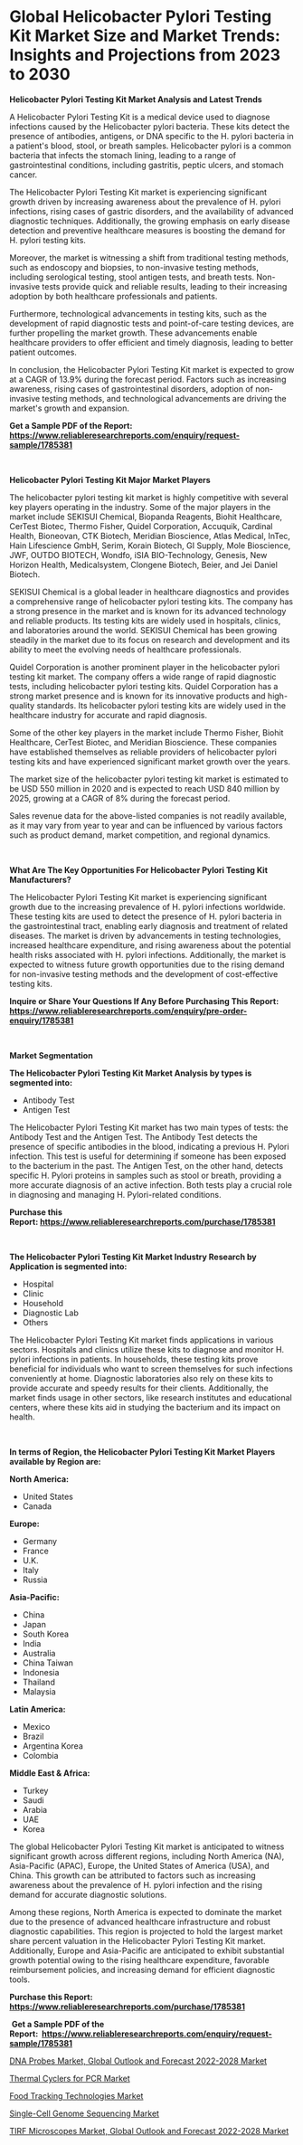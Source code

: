 <p><h1>Global Helicobacter Pylori Testing Kit Market Size and Market Trends: Insights and Projections from 2023 to 2030</h1></p><p><strong>Helicobacter Pylori Testing Kit Market Analysis and Latest Trends</strong></p>
<p><p>A Helicobacter Pylori Testing Kit is a medical device used to diagnose infections caused by the Helicobacter pylori bacteria. These kits detect the presence of antibodies, antigens, or DNA specific to the H. pylori bacteria in a patient's blood, stool, or breath samples. Helicobacter pylori is a common bacteria that infects the stomach lining, leading to a range of gastrointestinal conditions, including gastritis, peptic ulcers, and stomach cancer.</p><p>The Helicobacter Pylori Testing Kit market is experiencing significant growth driven by increasing awareness about the prevalence of H. pylori infections, rising cases of gastric disorders, and the availability of advanced diagnostic techniques. Additionally, the growing emphasis on early disease detection and preventive healthcare measures is boosting the demand for H. pylori testing kits.</p><p>Moreover, the market is witnessing a shift from traditional testing methods, such as endoscopy and biopsies, to non-invasive testing methods, including serological testing, stool antigen tests, and breath tests. Non-invasive tests provide quick and reliable results, leading to their increasing adoption by both healthcare professionals and patients.</p><p>Furthermore, technological advancements in testing kits, such as the development of rapid diagnostic tests and point-of-care testing devices, are further propelling the market growth. These advancements enable healthcare providers to offer efficient and timely diagnosis, leading to better patient outcomes.</p><p>In conclusion, the Helicobacter Pylori Testing Kit market is expected to grow at a CAGR of 13.9% during the forecast period. Factors such as increasing awareness, rising cases of gastrointestinal disorders, adoption of non-invasive testing methods, and technological advancements are driving the market's growth and expansion.</p></p>
<p><strong>Get a Sample PDF of the Report:&nbsp; <a href="https://www.reliableresearchreports.com/enquiry/request-sample/1785381">https://www.reliableresearchreports.com/enquiry/request-sample/1785381</a></strong></p>
<p>&nbsp;</p>
<p><strong>Helicobacter Pylori Testing Kit Major Market Players</strong></p>
<p><p>The helicobacter pylori testing kit market is highly competitive with several key players operating in the industry. Some of the major players in the market include SEKISUI Chemical, Biopanda Reagents, Biohit Healthcare, CerTest Biotec, Thermo Fisher, Quidel Corporation, Accuquik, Cardinal Health, Bioneovan, CTK Biotech, Meridian Bioscience, Atlas Medical, InTec, Hain Lifescience GmbH, Serim, Korain Biotech, GI Supply, Mole Bioscience, JWF, OUTDO BIOTECH, Wondfo, iSIA BIO-Technology, Genesis, New Horizon Health, Medicalsystem, Clongene Biotech, Beier, and Jei Daniel Biotech.</p><p>SEKISUI Chemical is a global leader in healthcare diagnostics and provides a comprehensive range of helicobacter pylori testing kits. The company has a strong presence in the market and is known for its advanced technology and reliable products. Its testing kits are widely used in hospitals, clinics, and laboratories around the world. SEKISUI Chemical has been growing steadily in the market due to its focus on research and development and its ability to meet the evolving needs of healthcare professionals.</p><p>Quidel Corporation is another prominent player in the helicobacter pylori testing kit market. The company offers a wide range of rapid diagnostic tests, including helicobacter pylori testing kits. Quidel Corporation has a strong market presence and is known for its innovative products and high-quality standards. Its helicobacter pylori testing kits are widely used in the healthcare industry for accurate and rapid diagnosis.</p><p>Some of the other key players in the market include Thermo Fisher, Biohit Healthcare, CerTest Biotec, and Meridian Bioscience. These companies have established themselves as reliable providers of helicobacter pylori testing kits and have experienced significant market growth over the years.</p><p>The market size of the helicobacter pylori testing kit market is estimated to be USD 550 million in 2020 and is expected to reach USD 840 million by 2025, growing at a CAGR of 8% during the forecast period.</p><p>Sales revenue data for the above-listed companies is not readily available, as it may vary from year to year and can be influenced by various factors such as product demand, market competition, and regional dynamics.</p></p>
<p>&nbsp;</p>
<p><strong>What Are The Key Opportunities For Helicobacter Pylori Testing Kit Manufacturers?</strong></p>
<p><p>The Helicobacter Pylori Testing Kit market is experiencing significant growth due to the increasing prevalence of H. pylori infections worldwide. These testing kits are used to detect the presence of H. pylori bacteria in the gastrointestinal tract, enabling early diagnosis and treatment of related diseases. The market is driven by advancements in testing technologies, increased healthcare expenditure, and rising awareness about the potential health risks associated with H. pylori infections. Additionally, the market is expected to witness future growth opportunities due to the rising demand for non-invasive testing methods and the development of cost-effective testing kits.</p></p>
<p><strong>Inquire or Share Your Questions If Any Before Purchasing This Report: <a href="https://www.reliableresearchreports.com/enquiry/pre-order-enquiry/1785381">https://www.reliableresearchreports.com/enquiry/pre-order-enquiry/1785381</a></strong></p>
<p>&nbsp;</p>
<p><strong>Market Segmentation</strong></p>
<p><strong>The Helicobacter Pylori Testing Kit Market Analysis by types is segmented into:</strong></p>
<p><ul><li>Antibody Test</li><li>Antigen Test</li></ul></p>
<p><p>The Helicobacter Pylori Testing Kit market has two main types of tests: the Antibody Test and the Antigen Test. The Antibody Test detects the presence of specific antibodies in the blood, indicating a previous H. Pylori infection. This test is useful for determining if someone has been exposed to the bacterium in the past. The Antigen Test, on the other hand, detects specific H. Pylori proteins in samples such as stool or breath, providing a more accurate diagnosis of an active infection. Both tests play a crucial role in diagnosing and managing H. Pylori-related conditions.</p></p>
<p><strong>Purchase this Report:&nbsp;<a href="https://www.reliableresearchreports.com/purchase/1785381">https://www.reliableresearchreports.com/purchase/1785381</a></strong></p>
<p>&nbsp;</p>
<p><strong>The Helicobacter Pylori Testing Kit Market Industry Research by Application is segmented into:</strong></p>
<p><ul><li>Hospital</li><li>Clinic</li><li>Household</li><li>Diagnostic Lab</li><li>Others</li></ul></p>
<p><p>The Helicobacter Pylori Testing Kit market finds applications in various sectors. Hospitals and clinics utilize these kits to diagnose and monitor H. pylori infections in patients. In households, these testing kits prove beneficial for individuals who want to screen themselves for such infections conveniently at home. Diagnostic laboratories also rely on these kits to provide accurate and speedy results for their clients. Additionally, the market finds usage in other sectors, like research institutes and educational centers, where these kits aid in studying the bacterium and its impact on health.</p></p>
<p>&nbsp;</p>
<p><strong>In terms of Region, the Helicobacter Pylori Testing Kit Market Players available by Region are:</strong></p>
<p>
    <p> <strong> North America: </strong>
        <ul>
            <li>United States</li>
            <li>Canada</li>
        </ul>
        </p> 
    <p> <strong> Europe: </strong>
        <ul>
            <li>Germany</li>
            <li>France</li>
            <li>U.K.</li>
            <li>Italy</li>
            <li>Russia</li>
        </ul>
        </p> 
    <p> <strong> Asia-Pacific: </strong>
        <ul>
            <li>China</li>
            <li>Japan</li>
            <li>South Korea</li>
            <li>India</li>
            <li>Australia</li>
            <li>China Taiwan</li>
            <li>Indonesia</li>
            <li>Thailand</li>
            <li>Malaysia</li>
        </ul>
        </p> 
    <p> <strong> Latin America: </strong>
        <ul>
            <li>Mexico</li>
            <li>Brazil</li>
            <li>Argentina Korea</li>
            <li>Colombia</li>
        </ul>
        </p> 
    <p> <strong> Middle East & Africa: </strong>
        <ul>
            <li>Turkey</li>
            <li>Saudi</li>
            <li>Arabia</li>
            <li>UAE</li>
            <li>Korea</li>
        </ul>
    </p>
    </p>
<p><p>The global Helicobacter Pylori Testing Kit market is anticipated to witness significant growth across different regions, including North America (NA), Asia-Pacific (APAC), Europe, the United States of America (USA), and China. This growth can be attributed to factors such as increasing awareness about the prevalence of H. pylori infection and the rising demand for accurate diagnostic solutions.</p><p>Among these regions, North America is expected to dominate the market due to the presence of advanced healthcare infrastructure and robust diagnostic capabilities. This region is projected to hold the largest market share percent valuation in the Helicobacter Pylori Testing Kit market. Additionally, Europe and Asia-Pacific are anticipated to exhibit substantial growth potential owing to the rising healthcare expenditure, favorable reimbursement policies, and increasing demand for efficient diagnostic tools.</p></p>
<p><strong>Purchase this Report: <a href="https://www.reliableresearchreports.com/purchase/1785381">https://www.reliableresearchreports.com/purchase/1785381</a></strong></p>
<p>&nbsp;<strong>Get a Sample PDF of the Report:&nbsp;&nbsp;<a href="https://www.reliableresearchreports.com/enquiry/request-sample/1785381">https://www.reliableresearchreports.com/enquiry/request-sample/1785381</a></strong></p>
<p><strong></strong></p>
<p><p><a href="https://medium.com/@the.strong.zer0/dna-probes-market-global-outlook-and-forecast-2022-2028-market-research-report-its-history-and-d77ed358a733">DNA Probes Market, Global Outlook and Forecast 2022-2028 Market</a></p><p><a href="https://www.linkedin.com/pulse/thermal-cyclers-pcr-market-size-share-amp-trends-analysis/">Thermal Cyclers for PCR Market</a></p><p><a href="https://www.linkedin.com/pulse/decoding-food-tracking-technologies-market-deep-dive/">Food Tracking Technologies Market</a></p><p><a href="https://www.linkedin.com/pulse/single-cell-genome-sequencing-market-size-share-amp-trends/">Single-Cell Genome Sequencing Market</a></p><p><a href="https://medium.com/@viksingh034/tirf-microscopes-market-global-outlook-and-forecast-2022-2028-market-size-and-market-trends-1fbe66debd8c">TIRF Microscopes Market, Global Outlook and Forecast 2022-2028 Market</a></p></p>